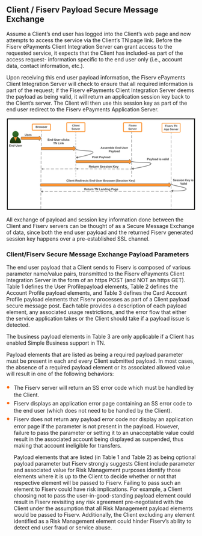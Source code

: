 ## Client / Fiserv Payload Secure Message Exchange

Assume a Client’s end user has logged into the Client’s web page and now attempts to access the service via the Client’s TN page link. Before the Fiserv ePayments Client Integration Server can grant access to the requested service, it expects that the Client has included-as part of the access request- information specific to the end user only (i.e., account data, contact information, etc.). 

Upon receiving this end user payload information, the Fiserv ePayments Client Integration Server will check to ensure that all required information is part of the request; if the Fiserv ePayments Client Integration Server deems the payload as being valid, it will return an application session key back to the Client’s server. The Client will then use this session key as part of the end user redirect to the Fiserv ePayments Application Server.


<center>

![ePayment](../../../assets/images/flow-client.png)

</center>

All exchange of payload and session key information done between the Client and Fiserv servers can be thought of as a Secure Message Exchange of data, since both the end user payload and the returned Fiserv generated session key happens over a pre-established SSL channel.

### Client/Fiserv Secure Message Exchange Payload Parameters

The end user payload that a Client sends to Fiserv is composed of various parameter name/value pairs, transmitted to the Fiserv ePayments Client Integration Server in the form of an https POST (and NOT an https GET). Table 1 defines the User Profilepayload elements, Table 2 defines the Account Profile payload elements, and Table 3 defines the Card Account Profile payload elements that Fiserv processes as part of a Client payload secure message post. Each table provides a description of each payload element, any associated usage restrictions, and the error flow that either the service application takes or the Client should take if a payload issue is detected.

The business payload elements in Table 3 are only applicable if a Client has enabled Simple Business support in TN.

Payload elements that are listed as being a required payload parameter must be present in each and every Client submitted payload. In most cases, the absence of a required payload element or its associated allowed value will result in one of the following behaviors:

<div class="card-body">
<ul>
<li>The Fiserv server will return an SS error code which must be handled by the Client.</li>

<li>Fiserv displays an application error page containing an SS error code to the end user (which does not need to be handled by the Client).</li>

<li>Fiserv does not return any payload error code nor display an application error page if the parameter is not present in the payload. However, failure to pass the parameter or setting it to an unacceptable value could result in the associated account being displayed as suspended, thus making that account ineligible for transfers.</li>

<style>
    .card-body ul {
        list-style: none;
        padding-left: 20px;
    }
    .card-body ul li::before {
        content: "\2022";
        font-size: 1.5em;
        color: #f60;
        display: inline-block;
        width: 1em;
        margin-left: -1em;
    }
</style>

Payload elements that are listed (in Table 1 and Table 2) as being optional payload parameter but Fiserv strongly suggests Client include parameter and associated value for Risk Management purposes identify those elements where it is up to the Client to decide whether or not that respective element will be passed to Fiserv. Failing to pass such an element to Fiserv could have risk implications. For example, a Client choosing not to pass the user-in-good-standing payload element could result in Fiserv revisiting any risk agreement pre-negotiated with the Client under the assumption that all Risk Management payload elements would be passed to Fiserv. Additionally, the Client excluding any element identified as a Risk Management element could hinder Fiserv’s ability to detect end user fraud or service abuse.

<!--table add>